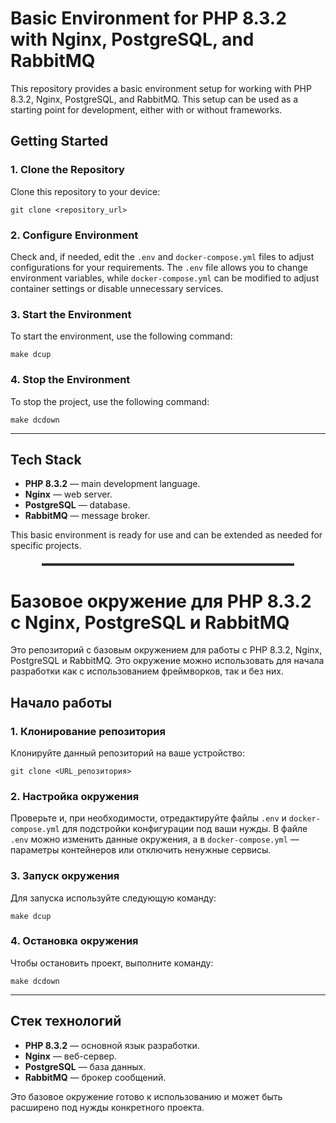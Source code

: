 
<!DOCTYPE html>
<html lang="en">
<head>
    <meta charset="UTF-8">
    <meta name="viewport" content="width=device-width, initial-scale=1.0">
    <title>README</title>
</head>
<body>

<h1>Basic Environment for PHP 8.3.2 with Nginx, PostgreSQL, and RabbitMQ</h1>

<p>This repository provides a basic environment setup for working with PHP 8.3.2, Nginx, PostgreSQL, and RabbitMQ. This setup can be used as a starting point for development, either with or without frameworks.</p>

<h2>Getting Started</h2>

<h3>1. Clone the Repository</h3>

<p>Clone this repository to your device:</p>

<pre><code>git clone &lt;repository_url&gt;</code></pre>

<h3>2. Configure Environment</h3>

<p>Check and, if needed, edit the <code>.env</code> and <code>docker-compose.yml</code> files to adjust configurations for your requirements. The <code>.env</code> file allows you to change environment variables, while <code>docker-compose.yml</code> can be modified to adjust container settings or disable unnecessary services.</p>

<h3>3. Start the Environment</h3>

<p>To start the environment, use the following command:</p>

<pre><code>make dcup</code></pre>

<h3>4. Stop the Environment</h3>

<p>To stop the project, use the following command:</p>

<pre><code>make dcdown</code></pre>

<hr>

<h2>Tech Stack</h2>

<ul>
    <li><strong>PHP 8.3.2</strong> — main development language.</li>
    <li><strong>Nginx</strong> — web server.</li>
    <li><strong>PostgreSQL</strong> — database.</li>
    <li><strong>RabbitMQ</strong> — message broker.</li>
</ul>

<p>This basic environment is ready for use and can be extended as needed for specific projects.</p>


<hr style="border: none; border-top: 3px solid #333; width: 80%; margin: 20px auto;" />


<h1>Базовое окружение для PHP 8.3.2 с Nginx, PostgreSQL и RabbitMQ</h1>

<p>Это репозиторий с базовым окружением для работы с PHP 8.3.2, Nginx, PostgreSQL и RabbitMQ. Это окружение можно использовать для начала разработки как с использованием фреймворков, так и без них.</p>

<h2>Начало работы</h2>

<h3>1. Клонирование репозитория</h3>

<p>Клонируйте данный репозиторий на ваше устройство:</p>

<pre><code>git clone &lt;URL_репозитория&gt;</code></pre>

<h3>2. Настройка окружения</h3>

<p>Проверьте и, при необходимости, отредактируйте файлы <code>.env</code> и <code>docker-compose.yml</code> для подстройки конфигурации под ваши нужды. В файле <code>.env</code> можно изменить данные окружения, а в <code>docker-compose.yml</code> — параметры контейнеров или отключить ненужные сервисы.</p>

<h3>3. Запуск окружения</h3>

<p>Для запуска используйте следующую команду:</p>

<pre><code>make dcup</code></pre>

<h3>4. Остановка окружения</h3>

<p>Чтобы остановить проект, выполните команду:</p>

<pre><code>make dcdown</code></pre>

<hr>

<h2>Стек технологий</h2>

<ul>
    <li><strong>PHP 8.3.2</strong> — основной язык разработки.</li>
    <li><strong>Nginx</strong> — веб-сервер.</li>
    <li><strong>PostgreSQL</strong> — база данных.</li>
    <li><strong>RabbitMQ</strong> — брокер сообщений.</li>
</ul>

<p>Это базовое окружение готово к использованию и может быть расширено под нужды конкретного проекта.</p>

</body>
</html>